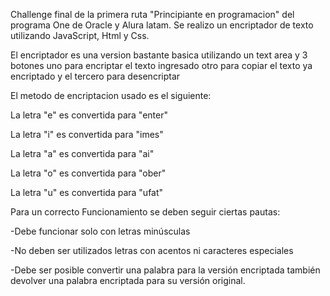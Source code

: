 Challenge final de la primera ruta "Principiante en programacion" del programa One de Oracle y Alura latam. Se realizo un encriptador de texto utilizando JavaScript, Html y Css.

El encriptador es una version bastante basica utilizando un text area y 3 botones uno para encriptar el texto ingresado otro para copiar el texto ya encriptado y el tercero para desencriptar

El metodo de encriptacion usado es el siguiente:

La letra "e" es convertida para "enter"

La letra "i" es convertida para "imes"

La letra "a" es convertida para "ai"

La letra "o" es convertida para "ober"

La letra "u" es convertida para "ufat"

Para un correcto Funcionamiento se deben seguir ciertas pautas:

-Debe funcionar solo con letras minúsculas

-No deben ser utilizados letras con acentos ni caracteres especiales

-Debe ser posible convertir una palabra para la versión encriptada también devolver una palabra encriptada para su versión original.
